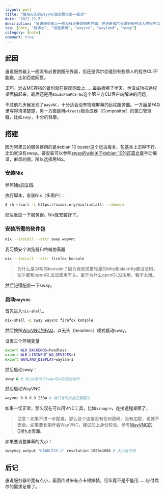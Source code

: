 ```yaml
---
layout: post
title: "使用无头的wayvnc做远程桌面——乱水"
date: "2022-12-5"
description: "虽说服务器上一般没有必要跑图形界面，但还是偶尔会碰到有些烦人的程序CLI不能跑端解决的问题。不过前几天我发现了WayVNC，十分适合没有物理屏幕的远程服务器。一方面是FAQ里写得清清楚楚，另一方面是用wlroots做合成器〔Compositor〕的窗口管理器，比如sway，十分的轻量。图省事我用了Nix来安装。"
tag: [note, "破事水", "远程桌面", "wayvnc", "wayland", "sway"]
category: [note]
comment: true
---
```


## 起因

虽说服务器上一般没有必要跑图形界面，但还是偶尔会碰到有些烦人的程序CLI不能跑，比如百度网盘。

正巧，远古MC存档的备份就在百度网盘上……最后折腾了半天，也没成功把远程桌面搞起来，最后还是用`BaiduPanPCS-Go`这个第三方CLI客户端解决的问题。

不过前几天我发现了`WayVNC`，十分适合没有物理屏幕的远程服务器。一方面是FAQ里写得清清楚楚，另一方面是用`wlroots`做合成器〔Compositor〕的窗口管理器，比如`sway`，十分的轻量。

## 搭建

因为阿里云的服务器用的是debian 10 buster这个远古版本，包基本上旧得不行，比如就没有sway。要安装可以参照[sway的wiki关于debian 10的这篇文章](https://github.com/swaywm/sway/wiki/Debian-10-\(Buster\)-Installation)手动编译，麻烦的很。所以选择用Nix。

### 安装Nix

参照[Nix的文档](https://nixos.org/download.html#download-nix).

执行脚本，安装Nix（多用户）:

```bash
$ sh <(curl -L https://nixos.org/nix/install) --daemon
```

然后重启一下服务器。Nix就安装好了。

### 安装所需的软件包

```bash
nix --install --attr sway wayvnc
```

我习惯安个浏览器和终端仿真器

```bash
nix --install --attr firefox konsole
```

> 为什么是Qt写的konsole？因为我发现更轻量的kitty和alacritty都没法用，似乎都和openGL没法使用有关。至于为什么openGL没法用，我不太懂。

然后记得配置一下sway。

### 启动`wayvnc`


首先进入`nix-shell`。

```bash
nix-shell -p sway wayvnc firefox konsole
```

然后按照[WayVNC的FAQ](https://github.com/any1/wayvnc/blob/master/FAQ.md)，以无头〔headless〕模式启动sway。

设置三个环境变量

```bash
export WLR_BACKENDS=headless
export WLR_LIBINPUT_NO_DEVICES=1
export WAYLAND_DISPLAY=waylan-1
```

然后启动sway：

```bash
sway & # 加上&是为了sway可以在后台运行
```

然后启动WayVNC

```bash
wayvnc 0.0.0.0 2304 # 端口号改成自己需要的
```

如果一切正常，那么现在可以用VNC工具，比如`vinagre`，连接远程桌面了。

> 注意！如果不进一步配置，那么这个连接没有任何密码、没有加密，也就不安全。如果要长期开着WayVNC，建议加上身份校验，参考[WayVNC的GitHub页面](https://github.com/any1/wayvnc)。

如果要调整屏幕的大小：

```bash
swaymsg output "HEADLESS-1" resolution 1920x1080 # 大小自己调
```

## 后记

虽说服务器带宽有点小，画面传过来有点卡顿掉帧，但毕竟不是不能用……应付偶尔的需求足够了。

